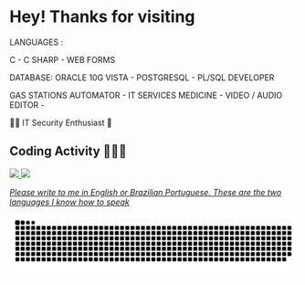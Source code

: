 # Hey! Thanks for visiting 

LANGUAGES :

C - 
C SHARP - 
WEB FORMS

DATABASE:
ORACLE 10G VISTA - 
POSTGRESQL -
PL/SQL DEVELOPER

GAS STATIONS AUTOMATOR -
IT SERVICES MEDICINE -
VIDEO / AUDIO EDITOR -

🐱‍👤 IT Security Enthusiast 🧙 

## Coding Activity 👩🏽‍💻
 <div>
  <a href="https://github.com/NICKINFORMATICARESERVA">
  <img height="180em" src="https://github-readme-stats.vercel.app/api?username=NICKINFORMATICARESERVA&show_icons=true&theme=dark&include_all_commits=true&count_private=true" />
  <img height="180em" src="https://github-readme-stats.vercel.app/api/top-langs/?username=NICKINFORMATICARESERVA&layout=compact&langs_count=7&theme=dark"/>
</div>

*Please write to me in English or Brazilian Portuguese. These are the two languages ​​I know how to speak*


![Screenshot of a comment on a GitHub issue showing an image, added in the Markdown, of an Octocat smiling and raising a tentacle.](https://github.com/NICKINFORMATICARESERVA/cobra-do-grid/blob/main/cobra%20da%20grade%20de%20contribui%C3%A7%C3%A3o.svg)


